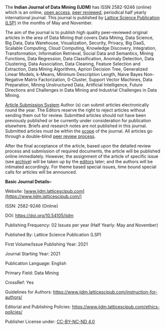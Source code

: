 The **Indian Journal of Data Mining (IJDM)** has ISSN 2582-9246 (online) which is an online, [open access](https://www.ijdm.latticescipub.com/open-access-license/), [peer reviewed,](https://www.ijdm.latticescipub.com/peer-review-policy/) periodical half yearly international journal. This journal is published by [Lattice Science Publication (LSP)](https://www.latticescipub.com/journals/) in the months of May and November.

The aim of the journal is to publish high quality peer–reviewed original articles in the area of Data Mining that covers Data Mining, Data Science, Big Data, Data Warehouse, Visualization, Security, Privacy, Big DaaS, Scalable Computing, Cloud Computing, Knowledge Discovery, Integration, Transformation, Information Retrieval, Social Data and Semantics, Mining Functions, Data Regression, Data Classification, Anomaly Detection, Data Clustering, Data Association, Data Cleaning, Feature Selection and Extraction, Data Mining Algorithms, Apriori Decision Tree, Generalized Linear Models, k-Means, Minimum Description Length, Naive Bayes Non-Negative Matrix Factorization, 0-Cluster, Support Vector Machines, Data Preparation, Mining Unstructured Data, Artificial Intelligence, Future Directions and Challenges in Data Mining and Industrial Challenges in Data Mining.

[Article Submission System](https://www.ijdm.latticescipub.com/article-submission-system/) 
Author (s) can submit articles electronically round the year. The Editors reserve the right to reject articles without sending them out for review. Submitted articles should not have been previously published or be currently under consideration for publication elsewhere. Briefs and research notes are not published in this journal. Submitted articles must be within the [scope](https://www.ijdm.latticescipub.com/aims-and-scope/) of the journal. All articles go through a double-blind [peer review process](https://www.ijdm.latticescipub.com/peer-review-policy/). 

After the final acceptance of the article, based upon the detailed review process and submission of required documents, the article will be published online immediately. However, the assignment of the article of specific issue (see [archive](https://www.ijdm.latticescipub.com/archive/)) will be taken up by the [editors](https://www.ijdm.latticescipub.com/editorial-board/) later; and the authors will be intimated accordingly. For theme based special issues, time bound special calls for articles will be announced.


**Basic Journal Details–**

Website: [www.ijdm.latticescipub.com](https://www.ijdm.latticescipub.com/)

ISSN: 2582-9246 (Online)

DOI: https://doi.org/10.54105/ijdm

Publishing Frequency: 02 Issues per year (Half Yearly: May and November)

Published By: Lattice Science Publication (LSP)

First Volume/Issue Publishing Year: 2021

Journal Starting Year: 2021

Publication Language: English

Primary Field: Data Mining

CrossRef: Yes

Guidelines for Authors: https://www.ijdm.latticescipub.com/instruction-for-authors/

Editorial and Publishing Policies: https://www.ijdm.latticescipub.com/ethics-policies/

Publisher License under: [CC-BY-NC-ND 4.0](https://creativecommons.org/licenses/by-nc-nd/4.0/)
